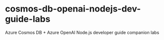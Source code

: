 # cosmos-db-openai-nodejs-dev-guide-labs
Azure Cosmos DB + Azure OpenAI Node.js developer guide companion labs
